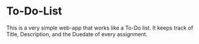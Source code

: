 # To-Do-List
This is a very simple web-app that works like a To-Do list. It keeps track of Title, Description, and the Duedate of every assignment.
